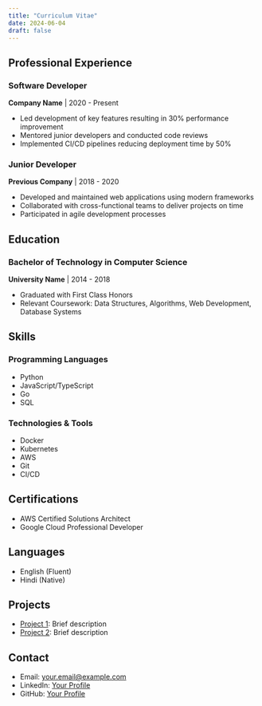 ```yaml
---
title: "Curriculum Vitae"
date: 2024-06-04
draft: false
---
```


## Professional Experience

### Software Developer
**Company Name** | 2020 - Present
- Led development of key features resulting in 30% performance improvement
- Mentored junior developers and conducted code reviews
- Implemented CI/CD pipelines reducing deployment time by 50%

### Junior Developer
**Previous Company** | 2018 - 2020
- Developed and maintained web applications using modern frameworks
- Collaborated with cross-functional teams to deliver projects on time
- Participated in agile development processes

## Education

### Bachelor of Technology in Computer Science
**University Name** | 2014 - 2018
- Graduated with First Class Honors
- Relevant Coursework: Data Structures, Algorithms, Web Development, Database Systems

## Skills

### Programming Languages
- Python
- JavaScript/TypeScript
- Go
- SQL

### Technologies & Tools
- Docker
- Kubernetes
- AWS
- Git
- CI/CD

## Certifications
- AWS Certified Solutions Architect
- Google Cloud Professional Developer

## Languages
- English (Fluent)
- Hindi (Native)

## Projects
- [Project 1](https://github.com/yourusername/project1): Brief description
- [Project 2](https://github.com/yourusername/project2): Brief description

## Contact
- Email: your.email@example.com
- LinkedIn: [Your Profile](https://linkedin.com/in/your-profile)
- GitHub: [Your Profile](https://github.com/skat00sh) 